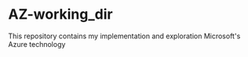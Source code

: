 # AZ-working_dir
This repository contains my implementation and exploration Microsoft's Azure technology
